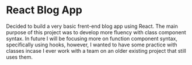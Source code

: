 # React Blog App
Decided to build a very basic frent-end blog app using React. The main purpose of this project was to develop more fluency with class component syntax. In future I will be focusing more on function component syntax, specifically using hooks, however, I wanted to have some practice with classes incase I ever work with a team on an older existing project that still uses them.